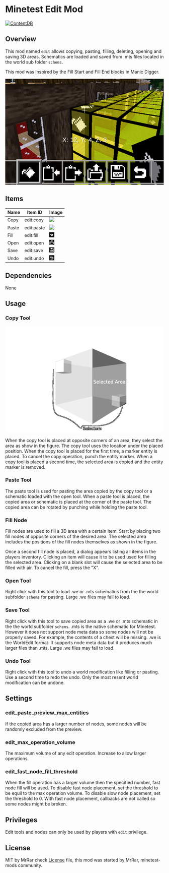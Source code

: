 # Minetest Edit Mod


[![ContentDB](https://content.minetest.net/packages/Mr.%20Rar/edit/shields/downloads/)](https://content.minetest.net/packages/Mr.%20Rar/edit/)


## Overview


This mod named `edit` allows copying, pasting, filling, deleting, opening and saving 3D areas.
Schematics are loaded and saved from .mts files located in the world sub folder `schems`.

This mod was inspired by the Fill Start and Fill End blocks in Manic Digger.

![screenshot](screenshot.png)

## Items

| Name   | Item ID     | Image                         |
| ------ | ----------- | ----------------------------- |
| Copy   | edit:copy   | ![](textures/edit_copy.png)   |
| Paste  | edit:paste  | ![](textures/edit_paste.png)  |
| Fill   | edit:fill   | ![](textures/edit_fill.png)   |
| Open   | edit:open   | ![](textures/edit_open.png)   |
| Save   | edit:save   | ![](textures/edit_save.png)   |
| Undo   | edit:undo   | ![](textures/edit_undo.png)   |


## Dependencies

None


## Usage

### Copy Tool

![figure.png](figure.png)

When the copy tool is placed at opposite corners of an area, they select the area as show in the figure. The copy tool uses the location under the placed position. When the copy tool is placed for the first time, a marker entity is placed. To cancel the copy operation, punch the entity marker. When a copy tool is placed a second time, the selected area is copied and the entity marker is removed.


### Paste Tool

The paste tool is used for pasting the area copied by the copy tool or a schematic loaded with the open tool. When a paste tool is placed, the copied area or schematic is placed at the corner of the paste tool. The copied area can be rotated by punching while holding the paste tool.


### Fill Node

Fill nodes are used to fill a 3D area with a certain item. Start by placing two fill nodes at opposite corners of the desired area. The selected area includes the positions of the fill nodes themselves as shown in the figure.

Once a second fill node is placed, a dialog appears listing all items in the players inventory. Clicking an item will cause it to be used used for filling the selected area. Clicking on a blank slot will cause the selected area to be filled with air. To cancel the fill, press the "X".


### Open Tool

Right click with this tool to load .we or .mts schematics from the the world subfolder `schems` for pasting.
Large .we files may fail to load.


### Save Tool

Right click with this tool to save copied area as a .we or .mts schematic in the the world subfolder `schems`.
.mts is the native schematic for Minetest. However it does not support node meta data so some nodes will not be properly saved.
For example, the contents of a chest will be missing.
.we is the WorldEdit format. It supports node meta data but it produces much larger files than .mts.
Large .we files may fail to load.


### Undo Tool

Right click with this tool to undo a world modification like filling or pasting.
Use a second time to redo the undo.
Only the most resent world modification can be undone.


## Settings

### edit_paste_preview_max_entities

If the copied area has a larger number of nodes, some nodes will be randomly excluded from the preview.


### edit_max_operation_volume

The maximum volume of any edit operation. Increase to allow larger operations.


### edit_fast_node_fill_threshold

When the fill operation has a larger volume then the specified number, fast node fill will be used.
To disable fast node placement, set the threshold to be equil to the max operation volume.
To disable slow node placement, set the threshold to 0.
With fast node placement, callbacks are not called so some nodes might be broken.


## Privileges

Edit tools and nodes can only be used by players with `edit` privilege.


## License

MIT by MrRar check [License](LICENSE.txt) file, this mod was started by MrRar, 
minetest-mods community.

